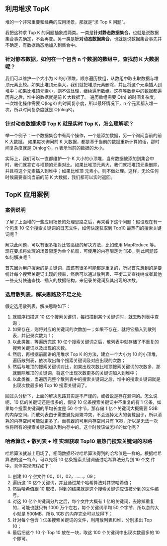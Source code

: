 ## 利用堆求 TopK

堆的一个非常重要和经典的应用场景，那就是“求 Top K 问题”。

我把这种求 Top K 的问题抽象成两类。一类是**针对静态数据集合**，也就是说数据集合事先确定，不会再变。另一类是**针对动态数据集合**，也就是说数据集合事先并不确定，有数据动态地加入到集合中。

### 针对静态数据，如何在一个包含 n 个数据的数组中，查找前 K 大数据呢？

我们可以维护一个大小为 K 的小顶堆，顺序遍历数组，从数组中取出取数据与堆顶元素比较。如果比堆顶元素大，我们就把堆顶元素删除，并且将这个元素插入到堆中；如果比堆顶元素小，则不做处理，继续遍历数组。这样等数组中的数据都遍历完之后，堆中的数据就是前 K 大数据了。
遍历数组需要 O(n) 的时间复杂度，一次堆化操作需要 O(logK) 的时间复杂度，所以最坏情况下，n 个元素都入堆一次，所以时间复杂度就是 O(nlogK)。

### 针对动态数据求得 Top K 就是实时 Top K，怎么理解呢？

举一个例子：一个数据集合中有两个操作，一个是添加数据，另一个询问当前的前 K 大数据。
如果每次询问前 K 大数据，都是基于当前的数据重新计算的话，那时间复杂度就是 O(nlogK)，n 表示当前的数据的大小。

实际上，我们可以一直都维护一个 K 大小的小顶堆，当有数据被添加到集合中时，我们就拿它与堆顶的元素对比。如果比堆顶元素大，我们就把堆顶元素删除，并且将这个元素插入到堆中；如果比堆顶
元素小，则不做处理。这样，无论任何时候需要查询当前的前 K 大数据，我们都可以实时返回。

## TopK 应用案例

### 案例说明

了解了上面堆的一些应用场景的处理思路之后，再来看下这个问题：假设现在有一个包含 10 亿个搜索关键词的日志文件，如何快速获取到 Top10 最热门的搜索关键词呢？

解决此问题，可以有很多相对比较高级的解决方法，比如使用 MapReduce 等。现在要求将处理的场景限定为单个机器，可使用的内存限定为 1GB，则此问题该如何解决呢？

首先因为用户搜索的是关键词，应该有很多可能都是重复的，所以首先想到的是要统计每个搜索关键词出现的频率，然后可以通过散列表、平衡二叉查找树或者其他一些支持快速查找、插入的数据结构，来记录关键词及其出现的次数。

### 选用散列表，解决思路及不足之处

假定选用散列表，解决思路如下：

1. 就顺序扫描这 10 亿个搜索关键词，每扫描到某个关键词时，就去散列表中查询；
2. 如果存在，则将对应的关键词的次数加一；如果不存在，就将它插入到散列表，并记录次数为 1；
3. 以此类推，等遍历完这 10 亿个搜索关键词之后，散列表中就存储了不重复的搜索关键词以及出现的次数。
4. 然后，再根据前面讲的用堆求 Top K 的方法，建立一个大小为 10 的小顶堆，遍历散列表，依次取出每个搜索关键词及对应出现的次数；
5. 然后与堆顶的搜索关键词对比，如果出现次数比堆顶搜索关键词的次数多，那就删除堆顶的关键词，将这个出现次数更多的关键词加入到堆中；
6. 以此类推，当遍历完整个散列表中的搜索关键词之后，堆中的搜索关键词就是出现次数最多的 Top 10 搜索关键词了。

回过头分析下，上面的解决思路其实是不严谨的，或者说是存在漏洞的。怎么说呢，10 亿的关键词还是很多的，假设 10 亿条搜索关键词中不重复的有 1 亿条，如果每个搜索关键词的平均长度是 50 个字节，那存储 1 亿个关键词大概需要 5GB 的内存空间，而散列表由于需要避免频繁冲突，不会选择太大的装载因子，所以消耗的内存空间可能就更多了。而机器的可用内存空间只有 1GB，所以是无法一次性将所有的搜索关键词加入到内存中的。这个时候该做怎样的优化呢？

### 哈希算法 + 散列表 + 堆 实现获取 Top10 最热门搜索关键词的思路

哈希算法就派上用场了，相同数据经过哈希算法得到的哈希值是一样的。根据哈希算法的这一特点，可以先将 10 亿条搜索关键词通过哈希算法分片到 10 个文
件中。具体实现流程如下：

1. 创建 10 个空文件 00，01，02，……，09；
2. 遍历这 10 亿个关键词，并且通过某个哈希算法对其求哈希值；
3. 然后哈希值跟 10 取模，得到的结果就是这个搜索关键词应该被分到的文件编号。
4. 对这 10 亿个关键词分片之后，每个文件大概有 1 亿的关键词，去除掉重复的，可能也就只有 1000 万个左右，每个关键词平均 50 个字节，所以总的大小就是 500MB，所以 1GB 的内存完全可以放得下；
5. 针对每个包含 1 亿条搜索关键词的文件，利用散列表和堆，分别求出 Top 10；
6. 最后把这个 10 个 Top 10 放在一块，取这 100 个关键词中出现次数最多的 10 个即可。

